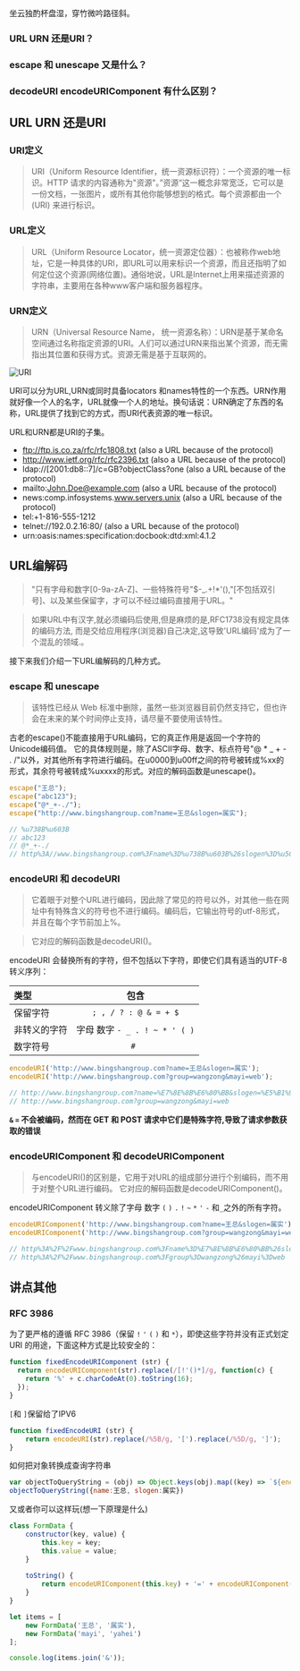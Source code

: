 坐云独酌杯盘湿，穿竹微吟路径斜。

<!--more-->

### URL URN 还是URI？ 
### escape 和 unescape 又是什么？
### decodeURI encodeURIComponent 有什么区别？


## **URL URN 还是URI**

### **URI定义**
> URI（Uniform Resource Identifier，统一资源标识符）：一个资源的唯一标识。HTTP 请求的内容通称为"资源"。”资源“这一概念非常宽泛，它可以是一份文档，一张图片，或所有其他你能够想到的格式。每个资源都由一个 (URI) 来进行标识。

### **URL定义**
> URL（Uniform Resource Locator，统一资源定位器）：也被称作web地址，它是一种具体的URI，即URL可以用来标识一个资源，而且还指明了如何定位这个资源(网络位置)。通俗地说，URL是Internet上用来描述资源的字符串，主要用在各种www客户端和服务器程序。

### **URN定义**
> URN（Universal Resource Name， 统一资源名称）：URN是基于某命名空间通过名称指定资源的URI。人们可以通过URN来指出某个资源，而无需指出其位置和获得方式。资源无需是基于互联网的。


![URI](http://zhang-yue.oss-cn-beijing.aliyuncs.com/bingshan/1379609-9429b4a099fe07d8.png)

URI可以分为URL,URN或同时具备locators 和names特性的一个东西。URN作用就好像一个人的名字，URL就像一个人的地址。换句话说：URN确定了东西的名称，URL提供了找到它的方式，而URI代表资源的唯一标识。

URL和URN都是URI的子集。

 * ftp://ftp.is.co.za/rfc/rfc1808.txt (also a URL because of the protocol)
 * http://www.ietf.org/rfc/rfc2396.txt (also a URL because of the protocol)
 * ldap://[2001:db8::7]/c=GB?objectClass?one (also a URL because of the protocol)
 * mailto:John.Doe@example.com (also a URL because of the protocol)
 * news:comp.infosystems.www.servers.unix (also a URL because of the protocol)
 * tel:+1-816-555-1212
 * telnet://192.0.2.16:80/ (also a URL because of the protocol)
 * urn:oasis:names:specification:docbook:dtd:xml:4.1.2

## **URL编解码**
>"只有字母和数字[0-9a-zA-Z]、一些特殊符号"$-_.+!*'(),"[不包括双引号]、以及某些保留字，才可以不经过编码直接用于URL。"

>如果URL中有汉字,就必须编码后使用,但是麻烦的是,RFC1738没有规定具体的编码方法,
而是交给应用程序(浏览器)自己决定,这导致'URL编码'成为了一个混乱的领域.。

接下来我们介绍一下URL编解码的几种方式。

### **escape 和 unescape**
>	该特性已经从 Web 标准中删除，虽然一些浏览器目前仍然支持它，但也许会在未来的某个时间停止支持，请尽量不要使用该特性。

古老的escape()不能直接用于URL编码，它的真正作用是返回一个字符的Unicode编码值。
它的具体规则是，除了ASCII字母、数字、标点符号"@ * _ + - . /"以外，对其他所有字符进行编码。在u0000到u00ff之间的符号被转成%xx的形式，其余符号被转成%uxxxx的形式。对应的解码函数是unescape()。

```javascript
escape("王总");   
escape("abc123");
escape("@*_+-./"); 
escape("http://www.bingshangroup.com?name=王总&slogen=属实"); 

// %u738B%u603B
// abc123
// @*_+-./
// http%3A//www.bingshangroup.com%3Fname%3D%u738B%u603B%26slogen%3D%u5C5E%u5B9E
```

### **encodeURI 和 decodeURI**

> 它着眼于对整个URL进行编码，因此除了常见的符号以外，对其他一些在网址中有特殊含义的符号也不进行编码。编码后，它输出符号的utf-8形式，并且在每个字节前加上%。

> 它对应的解码函数是decodeURI()。

encodeURI 会替换所有的字符，但不包括以下字符，即使它们具有适当的UTF-8转义序列：

|类型  | 包含  | 
|:------------- |:---------------:| 
| 保留字符        | `; , / ? : @ & = + $` | 
| 非转义的字符      | 字母 数字 `- _ . ! ~ * ' ( )` | 
| 数字符号 | `# `  | 

```javascript
encodeURI('http://www.bingshangroup.com?name=王总&slogen=属实');
encodeURI('http://www.bingshangroup.com?group=wangzong&mayi=web');

// http://www.bingshangroup.com?name=%E7%8E%8B%E6%80%BB&slogen=%E5%B1%9E%E5%AE%9E
// http://www.bingshangroup.com?group=wangzong&mayi=web
```
**`&` `=` 不会被编码，然而在 GET 和 POST 请求中它们是特殊字符,导致了请求参数获取的错误**

### **encodeURIComponent 和 decodeURIComponent**

>与encodeURI()的区别是，它用于对URL的组成部分进行个别编码，而不用于对整个URL进行编码。
>它对应的解码函数是decodeURIComponent()。

encodeURIComponent 转义除了字母 数字 `(`  `)`  `.`  `!`  `~`  `*`  `'` `-` 和`_`之外的所有字符。

```javascript
encodeURIComponent('http://www.bingshangroup.com?name=王总&slogen=属实');
encodeURIComponent('http://www.bingshangroup.com?group=wangzong&mayi=web');

// http%3A%2F%2Fwww.bingshangroup.com%3Fname%3D%E7%8E%8B%E6%80%BB%26slogen%3D%E5%B1%9E%E5%AE%9E
// http%3A%2F%2Fwww.bingshangroup.com%3Fgroup%3Dwangzong%26mayi%3Dweb
```

## 讲点其他

### **RFC 3986**
为了更严格的遵循 RFC 3986（保留 `!`  `'`  `(` `)` 和 `*`），即使这些字符并没有正式划定 URI 的用途，下面这种方式是比较安全的：

```javascript
function fixedEncodeURIComponent (str) {
  return encodeURIComponent(str).replace(/[!'()*]/g, function(c) {
    return '%' + c.charCodeAt(0).toString(16);
  });
}
```
`[`和	`]`保留给了IPV6

```javascript
function fixedEncodeURI (str) {
    return encodeURI(str).replace(/%5B/g, '[').replace(/%5D/g, ']');
}
```

如何把对象转换成查询字符串

```javascript
var objectToQueryString = (obj) => Object.keys(obj).map((key) => `${encodeURIComponent(key)}=${encodeURIComponent(obj[key])}`).join('&');
objectToQueryString({name:王总, slogen:属实})
```
又或者你可以这样玩(想一下原理是什么)

```javascript
class FormData {
    constructor(key, value) {
        this.key = key;
        this.value = value;
    }
    
    toString() {
        return encodeURIComponent(this.key) + '=' + encodeURIComponent(this.value);
    }
}

let items = [
    new FormData('王总', '属实'),
    new FormData('mayi', 'yahei')
];

console.log(items.join('&'));
```
